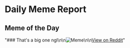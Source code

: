 # Daily Meme Report

## Meme of the Day
"### That's a big one ngl\n\n![Meme](https://i.redd.it/bdreo68fveae1.png)\n\n[View on Reddit](https://redd.it/1hr6mnr)"
